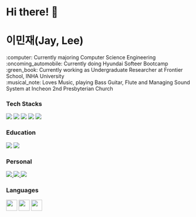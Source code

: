 # Hi there! 👋

# 이민재(Jay, Lee)
<p>
:computer: Currently majoring Computer Science Engineering <br />
:oncoming_automobile: Currently doing Hyundai Softeer Bootcamp <br />
:green_book: Currently working as Undergraduate Researcher at Frontier School, INHA University <br />
:musical_note: Loves Music, playing Bass Guitar, Flute and Managing Sound System at Incheon 2nd Presbyterian Church <br />
<!-- :helicopter: Served as 42A Delta Co. 2-2 Assualt Helicopter BTN, 2nd Combat Avaiation BDE, 2nd Division, 8th Army, US Army -->
</p>

### Tech Stacks
<p align='left'>
<img src="https://img.shields.io/badge/Javascript-F7DF1E?style=flat&logo=Javascript&logoColor=FFFFFF"/>
<img src="https://img.shields.io/badge/React-61DAFB?style=flat&logo=React&logoColor=FFFFFF"/>
<img src="https://img.shields.io/badge/Vue-4FC08D?style=flat&logo=Vue.js&logoColor=FFFFFF"/>
<img src="https://img.shields.io/badge/C++-00599C?style=flat&logo=Cplusplus&logoColor=FFFFFF"/>
<img src="https://img.shields.io/badge/C-A8B9CC?style=flat&logo=C&logoColor=FFFFFF"/>
</p>

### Education
<p>
<img src="https://img.shields.io/badge/HyundaiSofteerBootcamp-002C5F?style=flat&logo=Hyundai&logoColor=FFFFFF"/>
<img src="https://img.shields.io/badge/IEGEC-64BC4B?style=flat&logo=GitBook&logoColor=FFFFFF"/>
</p>

### Personal
<p>
<a href="https://www.instagram.com/leejay_98/" target="_blank">
  <img src="https://img.shields.io/badge/Instagram-E4405F?style=flat-square&logo=Instagram&logoColor=FFFFFF"/>
</a>
<a href="https://littlejay.tistory.com/" target="_blank">
  <img src="https://img.shields.io/badge/Blog-FFFFFF?style=flat-square&logo=Storyblok&logoColor=000000"/>
</a>
<a href="malito:mjycoco01@gmail.com" target="_blank">
  <img src="https://img.shields.io/badge/mjycoco01@gmail.com-EA4335?style=flat-square&logo=Gmail&logoColor=FFFFFF"/>
</a>
</p>

### Languages
<p>
  <img width="30px" src="https://upload.wikimedia.org/wikipedia/commons/0/09/Flag_of_South_Korea.svg">
  <img width="30px" src="https://upload.wikimedia.org/wikipedia/commons/8/83/Flag_of_the_United_Kingdom_%283-5%29.svg">
  <img width="30px" src="https://upload.wikimedia.org/wikipedia/commons/9/9e/Flag_of_Japan.svg">
</p>

<!--
[![Solved.ac프로필](http://mazassumnida.wtf/api/v2/generate_badge?boj=mjycoco0)](https://solved.ac/mjycoco0)
<br />
![Anurag's GitHub stats](https://github-readme-stats.vercel.app/api?username=MyuB&show_icons=true)
-->
<!--
**MyuB/MyuB** is a ✨ _special_ ✨ repository because its `README.md` (this file) appears on your GitHub profile.

Here are some ideas to get you started:

- 🔭 I’m currently working on ...
- 🌱 I’m currently learning ...
- 👯 I’m looking to collaborate on ...
- 🤔 I’m looking for help with ...
- 💬 Ask me about ...
- 📫 How to reach me: ...
- 😄 Pronouns: ...
- ⚡ Fun fact: ...
-->
